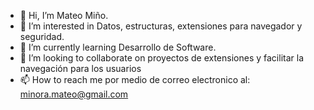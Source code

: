 - 👋 Hi, I’m Mateo Miño.
- 👀 I’m interested in Datos, estructuras, extensiones para navegador y seguridad.
- 🌱 I’m currently learning Desarrollo de Software.
- 💞️ I’m looking to collaborate on proyectos de extensiones y facilitar la navegación para los usuarios
- 📫 How to reach me por medio de correo electronico al: minora.mateo@gmail.com
